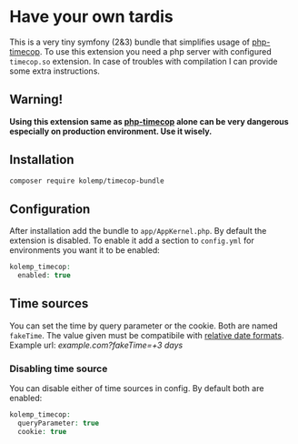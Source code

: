 # Have your own tardis

This is a very tiny symfony (2&3) bundle that simplifies usage of [php-timecop](https://github.com/hnw/php-timecop). To use this extension you need a php server with configured `timecop.so` extension. In case of troubles with compilation I can provide some extra instructions.

## Warning!

**Using this extension same as [php-timecop](https://github.com/hnw/php-timecop) alone can be very dangerous especially on production environment. Use it wisely.**

## Installation

```bash
composer require kolemp/timecop-bundle
```

## Configuration

After installation add the bundle to `app/AppKernel.php`. By default the extension is disabled. To enable it add a section to `config.yml` for environments you want it to be enabled:

```php
kolemp_timecop:
  enabled: true
```

## Time sources

You can set the time by query parameter or the cookie. Both are named `fakeTime`. The value given must be compatibile with [relative date formats](http://php.net/manual/en/datetime.formats.relative.php).
Example url: *example.com?fakeTime=+3 days*

### Disabling time source

You can disable either of time sources in config. By default both are enabled:

```php
kolemp_timecop:
  queryParameter: true
  cookie: true
```
